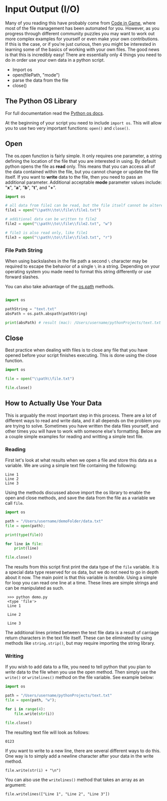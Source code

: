 # Input Output (I/O)

Many of you reading this have probably come from [Code in Game](https://www.codingame.com/), where most of the file management has been automated for you. However, as you progress through different community puzzles you may want to work out more complex examples for yourself or even make your own contributions. 
If this is the case, or if you're just curious, then you might be interested in learning some of the basics of working with your own files. The good news is that this is incredibly easy! There are essentially only 4 things you need to do in order use your own data in a python script.

* Import os
* open(filePath, "mode")
* parse the data from the file
* close()

## The Python OS Library

For full documentation read the [Python os docs](https://docs.python.org/3/library/os.html).

At the beginning of your script you need to include ```import os```. This will allow you to use two very important functions: ```open()``` and ```close()```.

## Open

The os.open function is fairly simple. It only requires one parameter, a string defining the location of the file that you are interested in using. By default python opens the file as **read** only. This means that you can access all of the data contained within the file, but you cannot change or update the file itself. If you want to **write** data to the file, then you need to pass an additional parameter. Additional acceptable **mode** parameter values include: "**x**", "**a**", "**b**", "**t**", and "**+**".

```python
import os

# all data from file1 can be read, but the file itself cannot be altered 
file1 = open("\\path\\to\\file\\file1.txt")

# additional data can be written to file2 
file2 = open("\\path\\to\\file\\file2.txt", "w")

# file3 is also read only, like file1
file3 = open("\\path\\to\\file\\file3.txt", "r")
```

### File Path String 

When using backslashes in the file path a second `\` character may be required to escape the behavior of a single `\` in a string. Depending on your operating system you made need to format this string differently or use forward slashes.

You can also take advantage of the [os.path](https://docs.python.org/3/library/os.path.html) methods.

```python 

import os

pathString = "text.txt"
absPath = os.path.abspath(pathString)

print(absPath) # result (mac): /Users/username/pythonProjects/text.txt

```

## Close

Best practice when dealing with files is to close any file that you have opened before your script finishes executing. This is done using the close function.

```python
import os

file = open("\\path\\file.txt")

file.close()
```

## How to Actually Use Your Data

This is arguably the most important step in this process. There are a lot of different ways to read and write data, and it all depends on the problem you are trying to solve. 
Sometimes you have written the data files yourself, and other times you will have to work with someone else's formatting. 
Below are a couple simple examples for reading and writting a simple text file.

### Reading

First let's look at what results when we open a file and store this data as a variable. We are using a simple text file containing the following:

```text
Line 1
Line 2
Line 3
```

Using the methods discussed above import the os library to enable the open and close methods, and save the data from the file as a variable we call `file`.


```python 
import os

path = "/Users/username/demoFolder/data.txt"
file = open(path);

print(type(file))

for line in file:
    print(line)

file.close()
```

The results from this script first print the data type of the `file` variable. It is a special data type reserved for os data, but we do not need to go in depth about it now. 
The main point is that this variable is *iterable*. Using a simple for loop you can read one line at a time. These lines are simple strings and can be manipulated as such.

```console
 >>> python demo.py 
 <type 'file'>
 Line 1

 Line 2

 Line 3
```

The additional lines printed between the text file data is a result of carriage return characters in the text file itself. These can be eliminated by 
using methods like `string.strip()`, but may require importing the string library.

### Writing

If you wish to add data to a file, you need to tell python that you plan to *write* data to the file when you use the open method. Then simply use the 
`write()` or `writelines()` method on the file variable. See example below:

```python
import os

path = "/Users/username/pythonProjects/text.txt"
file = open(path, "w");

for i in range(4):
    file.write(str(i))

file.close()
```

The resulting text file will look as follows:

```text 
0123
```

If you want to write to a new line, there are several different ways to do this. 
One way is to simply add a newline character after your data in the write method.

`file.write(str(i) + "\n")`

You can also use the `writelines()` method that takes an array as an argument:

`file.writelines(["Line 1", "Line 2", "Line 3"])`


